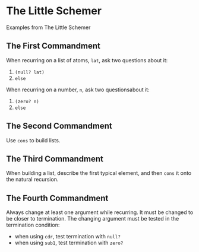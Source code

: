 The Little Schemer
==================

Examples from The Little Schemer

## The First Commandment

When recurring on a list of atoms, `lat`, ask two questions about it:

1. `(null? lat)`
1. `else`

When recurring on a number, `n`, ask two questionsabout it:

1. `(zero? n)`
1. `else`


## The Second Commandment

Use `cons` to build lists.


## The Third Commandment

When building a list, describe the first typical element, and then `cons` it onto the natural recursion.


## The Fourth Commandment

Always change at least one argument while recurring. It must be changed to be closer to termination.
The changing argument must be tested in the termination condition:

- when using `cdr`, test termination with `null?`
- when using `sub1`, test termination with `zero?`
